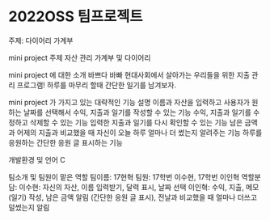 # 2022OSS 팀프로젝트 
주제: 다이어리 가계부

mini project 주제
  자산 관리 가계부 및 다이어리 

mini project 에 대한 소개
  바쁘다 바빠 현대사회에서 살아가는 우리들을 위한 지출 관리 프로그램! 
  하루를 마무리 할때 간단한 일기를 남겨보자.
    
mini project 가 가지고 있는 대략적인 기능 설명
  이름과 자산을 입력하고 사용자가 원하는 날짜를 선택해서 수익, 지출과 일기를 작성할 수 있는 기능
  수익, 지출과 일기를 수정하고 삭제할 수 있는 기능
  입력한 지출과 일기를 다시 확인할 수 있는 기능
  남은 금액과 어제의 지출과 비교했을 때 자신이 오늘 하루 얼마나 더 썼는지 알려주는 기능
  하루를 응원하는 간단한 응원 글 표시하는 기능
  
개발환경 및 언어
  C 
  
팀소개 및 팀원이 맡은 역할
  팀이름: 17현혁 
  팀원: 17학번 이수현, 17학번 이인혁 
  역할분담: 
    이수현: 자신의 자산, 이름 입력받기, 달력 표시, 날짜 선택
    이인혁: 수익, 지출, 메모(일기) 작성, 남은 금액 알림 (간단한 응원 글 표시), 전날과 비교했을 때 얼마나 더쓰고 덜썼는지 알림 
  
